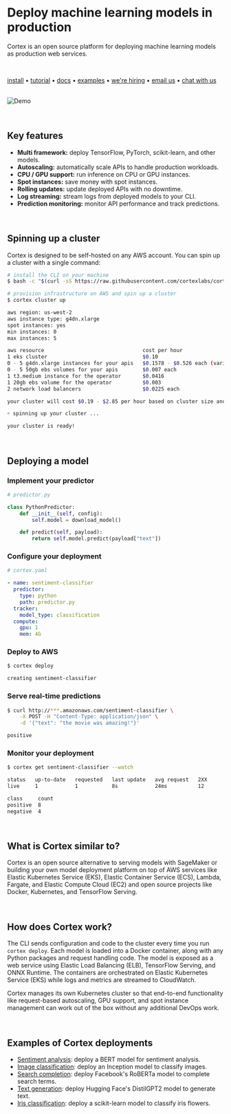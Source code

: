 # Deploy machine learning models in production

Cortex is an open source platform for deploying machine learning models as production web services.

<br>

<!-- Delete on release branches -->
<!-- CORTEX_VERSION_README_MINOR -->
[install](https://cortex.dev/install) • [tutorial](https://cortex.dev/iris-classifier) • [docs](https://cortex.dev) • [examples](https://github.com/cortexlabs/cortex/tree/0.15/examples) • [we're hiring](https://angel.co/cortex-labs-inc/jobs) • [email us](mailto:hello@cortex.dev) • [chat with us](https://gitter.im/cortexlabs/cortex)<br><br>

<!-- Set header Cache-Control=no-cache on the S3 object metadata (see https://help.github.com/en/articles/about-anonymized-image-urls) -->
![Demo](https://d1zqebknpdh033.cloudfront.net/demo/gif/v0.13_2.gif)

<br>

## Key features

* **Multi framework:** deploy TensorFlow, PyTorch, scikit-learn, and other models.
* **Autoscaling:** automatically scale APIs to handle production workloads.
* **CPU / GPU support:** run inference on CPU or GPU instances.
* **Spot instances:** save money with spot instances.
* **Rolling updates:** update deployed APIs with no downtime.
* **Log streaming:** stream logs from deployed models to your CLI.
* **Prediction monitoring:** monitor API performance and track predictions.

<br>

## Spinning up a cluster

Cortex is designed to be self-hosted on any AWS account. You can spin up a cluster with a single command:

<!-- CORTEX_VERSION_README_MINOR -->
```bash
# install the CLI on your machine
$ bash -c "$(curl -sS https://raw.githubusercontent.com/cortexlabs/cortex/0.15/get-cli.sh)"

# provision infrastructure on AWS and spin up a cluster
$ cortex cluster up

aws region: us-west-2
aws instance type: g4dn.xlarge
spot instances: yes
min instances: 0
max instances: 5

aws resource                                cost per hour
1 eks cluster                               $0.10
0 - 5 g4dn.xlarge instances for your apis   $0.1578 - $0.526 each (varies based on spot price)
0 - 5 50gb ebs volumes for your apis        $0.007 each
1 t3.medium instance for the operator       $0.0416
1 20gb ebs volume for the operator          $0.003
2 network load balancers                    $0.0225 each

your cluster will cost $0.19 - $2.85 per hour based on cluster size and spot instance pricing/availability

￮ spinning up your cluster ...

your cluster is ready!
```

<br>

## Deploying a model

### Implement your predictor

```python
# predictor.py

class PythonPredictor:
    def __init__(self, config):
        self.model = download_model()

    def predict(self, payload):
        return self.model.predict(payload["text"])
```

### Configure your deployment

```yaml
# cortex.yaml

- name: sentiment-classifier
  predictor:
    type: python
    path: predictor.py
  tracker:
    model_type: classification
  compute:
    gpu: 1
    mem: 4G
```

### Deploy to AWS

```bash
$ cortex deploy

creating sentiment-classifier
```

### Serve real-time predictions

```bash
$ curl http://***.amazonaws.com/sentiment-classifier \
    -X POST -H "Content-Type: application/json" \
    -d '{"text": "the movie was amazing!"}'

positive
```

### Monitor your deployment

```bash
$ cortex get sentiment-classifier --watch

status   up-to-date   requested   last update   avg request   2XX
live     1            1           8s            24ms          12

class     count
positive  8
negative  4
```

<br>

## What is Cortex similar to?

Cortex is an open source alternative to serving models with SageMaker or building your own model deployment platform on top of AWS services like Elastic Kubernetes Service (EKS), Elastic Container Service (ECS), Lambda, Fargate, and Elastic Compute Cloud (EC2) and open source projects like Docker, Kubernetes, and TensorFlow Serving.

<br>

## How does Cortex work?

The CLI sends configuration and code to the cluster every time you run `cortex deploy`. Each model is loaded into a Docker container, along with any Python packages and request handling code. The model is exposed as a web service using Elastic Load Balancing (ELB), TensorFlow Serving, and ONNX Runtime. The containers are orchestrated on Elastic Kubernetes Service (EKS) while logs and metrics are streamed to CloudWatch.

Cortex manages its own Kubernetes cluster so that end-to-end functionality like request-based autoscaling, GPU support, and spot instance management can work out of the box without any additional DevOps work.

<br>

## Examples of Cortex deployments

<!-- CORTEX_VERSION_README_MINOR x5 -->
* [Sentiment analysis](https://github.com/cortexlabs/cortex/tree/0.15/examples/tensorflow/sentiment-analyzer): deploy a BERT model for sentiment analysis.
* [Image classification](https://github.com/cortexlabs/cortex/tree/0.15/examples/tensorflow/image-classifier): deploy an Inception model to classify images.
* [Search completion](https://github.com/cortexlabs/cortex/tree/0.15/examples/pytorch/search-completer): deploy Facebook's RoBERTa model to complete search terms.
* [Text generation](https://github.com/cortexlabs/cortex/tree/0.15/examples/pytorch/text-generator): deploy Hugging Face's DistilGPT2 model to generate text.
* [Iris classification](https://github.com/cortexlabs/cortex/tree/0.15/examples/sklearn/iris-classifier): deploy a scikit-learn model to classify iris flowers.
